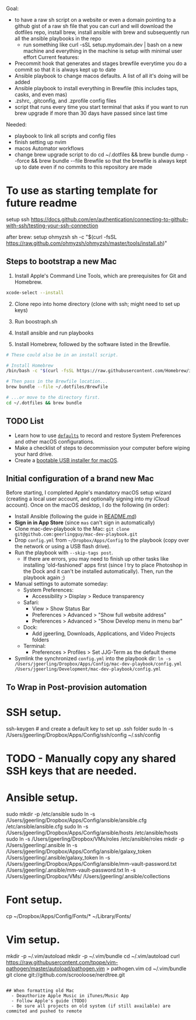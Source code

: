 Goal:
- to have a raw sh script on a website or even a domain pointing to a github gist of a raw sh file that you can curl and will download the dotfiles repo, install brew, install ansible with brew and subsequently run all the ansible playbooks in the repo
  - run something like curl -sSL setup.mydomain.dev | bash on a new machine and everything in the machine is setup with minimal user effort
Current features:
- Precommit hook that generates and stages brewfile everytime you do a commit so that it is always kept up to date 
- Ansible playbook to change macos defaults. A list of all it's doing will be added
- Ansible playbook to install everything in Brewfile (this includes taps, casks, and even mas)
- .zshrc, .gitconfig, and .zprofile config files
- script that runs every time you start terminal that asks if you want to run brew upgrade if more than 30 days have passed since last time

Needed:
- playbook to link all scripts and config files
- finish setting up nvim
- macos Automator workflows
- change brew upgrade script to do cd ~/.dotfiles && brew bundle dump --force && brew bundle --file Brewfile so that the brewfile is always kept up to date even if no commits to this repository are made
# To use as starting template for future readme

setup ssh https://docs.github.com/en/authentication/connecting-to-github-with-ssh/testing-your-ssh-connection 

after brew: setup ohmyzsh sh -c "$(curl -fsSL https://raw.github.com/ohmyzsh/ohmyzsh/master/tools/install.sh)"

## Steps to bootstrap a new Mac

1. Install Apple's Command Line Tools, which are prerequisites for Git and Homebrew.

```zsh
xcode-select --install
```

2. Clone repo into home directory (clone with ssh; might need to set up keys)

3. Run boostraph.sh

4. Install ansible and run playbooks

5. Install Homebrew, followed by the software listed in the Brewfile.

```zsh
# These could also be in an install script.

# Install Homebrew
/bin/bash -c "$(curl -fsSL https://raw.githubusercontent.com/Homebrew/install/HEAD/install.sh)"

# Then pass in the Brewfile location...
brew bundle --file ~/.dotfiles/Brewfile

# ...or move to the directory first.
cd ~/.dotfiles && brew bundle
```
## TODO List

- Learn how to use [`defaults`](https://macos-defaults.com/#%F0%9F%99%8B-what-s-a-defaults-command) to record and restore System Preferences and other macOS configurations.
- Make a checklist of steps to decommission your computer before wiping your hard drive.
- Create a [bootable USB installer for macOS](https://support.apple.com/en-us/HT201372).

## Initial configuration of a brand new Mac

Before starting, I completed Apple's mandatory macOS setup wizard (creating a local user account, and optionally signing into my iCloud account). Once on the macOS desktop, I do the following (in order):

  - Install Ansible (following the guide in [README.md](README.md))
  - **Sign in in App Store** (since `mas` can't sign in automatically)
  - Clone mac-dev-playbook to the Mac: `git clone git@github.com:geerlingguy/mac-dev-playbook.git`
  - Drop `config.yml` from `~/Dropbox/Apps/Config` to the playbook (copy over the network or using a USB flash drive).
  - Run the playbook with `--skip-tags post`.
    - If there are errors, you may need to finish up other tasks like installing 'old-fashioned' apps first (since I try to place Photoshop in the Dock and it can't be installed automatically). Then, run the playbook again ;)
  - Manual settings to automate someday:
    - System Preferences:
      - Accessibility > Display > Reduce transparency
    - Safari:
      - View > Show Status Bar
      - Preferences > Advanced > "Show full website address"
      - Preferences > Advanced > "Show Develop menu in menu bar"
    - Dock:
      - Add jgeerling, Downloads, Applications, and Video Projects folders
    - Terminal:
      - Preferences > Profiles > Set JJG-Term as the default theme
  - Symlink the synchronized `config.yml` into the playbook dir: `ln -s /Users/jgeerling/Dropbox/Apps/Config/mac-dev-playbook/config.yml /Users/jgeerling/Development/mac-dev-playbook/config.yml`

## To Wrap in Post-provision automation

# SSH setup.
ssh-keygen  # and create a default key to set up .ssh folder
sudo ln -s /Users/jgeerling/Dropbox/Apps/Config/ssh/config ~/.ssh/config
# TODO - Manually copy any shared SSH keys that are needed.

# Ansible setup.
sudo mkdir -p /etc/ansible
sudo ln -s /Users/jgeerling/Dropbox/Apps/Config/ansible/ansible.cfg /etc/ansible/ansible.cfg
sudo ln -s /Users/jgeerling/Dropbox/Apps/Config/ansible/hosts /etc/ansible/hosts
sudo ln -s /Users/jgeerling/Dropbox/VMs/roles /etc/ansible/roles
mkdir -p /Users/jgeerling/.ansible
ln -s /Users/jgeerling/Dropbox/Apps/Config/ansible/galaxy_token /Users/jgeerling/.ansible/galaxy_token
ln -s /Users/jgeerling/Dropbox/Apps/Config/ansible/mm-vault-password.txt /Users/jgeerling/.ansible/mm-vault-password.txt
ln -s /Users/jgeerling/Dropbox/VMs/ /Users/jgeerling/.ansible/collections

# Font setup.
cp ~/Dropbox/Apps/Config/Fonts/* ~/Library/Fonts/

# Vim setup.
mkdir -p ~/.vim/autoload
mkdir -p ~/.vim/bundle
cd ~/.vim/autoload
curl https://raw.githubusercontent.com/tpope/vim-pathogen/master/autoload/pathogen.vim > pathogen.vim
cd ~/.vim/bundle
git clone git://github.com/scrooloose/nerdtree.git
```

## When formatting old Mac
  - Deauthorize Apple Music in iTunes/Music App
  - Follow Apple's guide (TODO)
  - Be sure all projects on old system (if still available) are commited and pushed to remote
